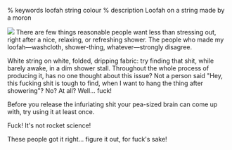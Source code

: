 % keywords loofah string colour
% description Loofah on a string made by a moron

![](/content-pics/blog/2015-04-20-Loofah-on-a-String.jpg) There are few
things reasonable people want less than stressing out, right after a nice,
relaxing, or refreshing shower. The people who made my loofah—washcloth, shower-thing, whatever—strongly disagree.

White string on white, folded, dripping fabric: try finding that shit, while barely
awake, in a dim shower stall. Throughout the whole
process of producing it, has no one thought about this issue?
Not a person said "Hey, this fucking shit is tough to find, when
I want to hang the thing after showering"? No? At all? Well... fuck!

Before you release the infuriating shit your pea-sized brain can
come up with, try using it at least once.

Fuck! It's not rocket science!

These people got it right... figure it out, for fuck's sake!

<img src="/content-pics/blog/2015-04-20-Loofah-on-a-String2.jpg" alt=""
    class="content_pic left">
<img src="/content-pics/blog/2015-04-20-Loofah-on-a-String3.jpg" alt=""
    class="content_pic left" style="clear: none">